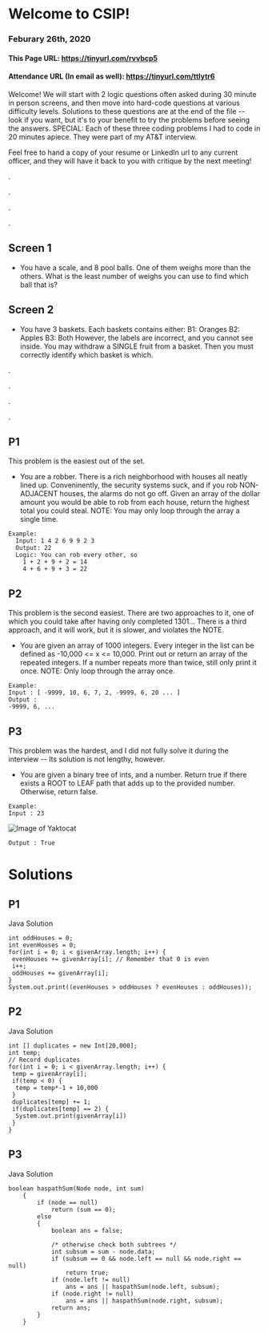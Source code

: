 # Welcome to CSIP!
### Feburary 26th, 2020
#### This Page URL: https://tinyurl.com/rvvbcp5
#### Attendance URL (In email as well): https://tinyurl.com/ttlytr6

Welcome! We will start with 2 logic questions often asked during 30 minute in person screens, 
and then move into hard-code questions at various difficulty levels. Solutions to these questions are at the end of the
file -- look if you want, but it's to your benefit to try the problems before seeing the answers.
SPECIAL: Each of these three coding problems I had to code in 20 minutes apiece. They were part of my AT&T interview.

Feel free to hand a copy of your resume or LinkedIn url to any current officer, and they will have it back to you with 
critique by the next meeting!

.

.

.

.

## Screen 1
 - You have a scale, and 8 pool balls. One of them weighs more than the others. What is the least number of weighs you can use to find which ball that is?
 
 ## Screen 2
  - You have 3 baskets. Each baskets contains either:
    B1: Oranges
    B2: Apples
    B3: Both
 However, the labels are incorrect, and you cannot see inside. You may withdraw a SINGLE fruit from a basket.
 Then you must correctly identify which basket is which.

.

.

.

.

## P1

This problem is the easiest out of the set.

- You are a robber. There is a rich neighborhood with houses all neatly lined up.
Conveninently, the security systems suck, and if you rob NON-ADJACENT houses, the alarms do not
go off. Given an array of the dollar amount you would be able to rob from each house,
return the highest total you could steal.
NOTE: You may only loop through the array a single time.

```
Example:
  Input: 1 4 2 6 9 9 2 3
  Output: 22
  Logic: You can rob every other, so
    1 + 2 + 9 + 2 = 14
    4 + 6 + 9 + 3 = 22
```



## P2

This problem is the second easiest. There are two approaches to it, one of which you could take after having only completed
1301...
There is a third approach, and it will work, but it is slower, and violates the NOTE.

- You are given an array of 1000 integers. Every integer in the list can be defined as -10,000 <= x <= 10,000.
Print out or return an array of the repeated integers. If a number repeats more than twice, still only print it once.
NOTE: Only loop through the array once.

```
Example:
Input : [ -9999, 10, 6, 7, 2, -9999, 6, 20 ... ]
Output :
-9999, 6, ...
```


## P3

This problem was the hardest, and I did not fully solve it during the interview -- Its solution is not lengthy, however.

 - You are given a binary tree of ints, and a number. Return true if there exists a ROOT to LEAF path 
 that adds up to the provided number. Otherwise, return false.
 
```
Example:
Input : 23
```
![Image of Yaktocat](https://media.geeksforgeeks.org/wp-content/cdn-uploads/sum_property_tree1.gif)
```
Output : True
```
 

# Solutions

## P1

Java Solution
```
int oddHouses = 0;
int evenHouses = 0;
for(int i = 0; i < givenArray.length; i++) {
 evenHouses += givenArray[i]; // Remember that 0 is even
 i++;
 oddHouses += givenArray[i];
}
System.out.print((evenHouses > oddHouses ? evenHouses : oddHouses));
```

## P2

Java Solution
```
int [] duplicates = new Int[20,000];
int temp;
// Record duplicates
for(int i = 0; i < givenArray.length; i++) {
 temp = givenArray[i];
 if(temp < 0) {
  temp = temp*-1 + 10,000
 }
 duplicates[temp] += 1;
 if(duplicates[temp] == 2) {
  System.out.print(givenArray[i])
 }
}
```

## P3

Java Solution
```
boolean haspathSum(Node node, int sum)  
    { 
        if (node == null) 
            return (sum == 0); 
        else 
        { 
            boolean ans = false; 
   
            /* otherwise check both subtrees */
            int subsum = sum - node.data; 
            if (subsum == 0 && node.left == null && node.right == null) 
                return true; 
            if (node.left != null) 
                ans = ans || haspathSum(node.left, subsum); 
            if (node.right != null) 
                ans = ans || haspathSum(node.right, subsum); 
            return ans; 
        } 
    }
```

